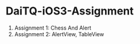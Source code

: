# DaiTQ-iOS3-Assignment<br>
1. Assignment 1: Chess And Alert <br>
2. Assignment 2: AlertView, TableView
